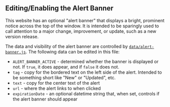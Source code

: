 ## Editing/Enabling the Alert Banner

This website has an optional "alert banner" that displays a bright, prominent notice across the top of the window. It is intended to be sparingly used to call attention to a major change, improvement, or update, such as a new version release.

The data and visibility of the alert banner are controlled by [`data/alert-banner.js`](/website/data/alert-banner.js). The following data can be edited in this file:

- `ALERT_BANNER_ACTIVE` - determined whether the banner is displayed or not. If `true`, it does appear, and if `false` it does not.
- `tag` - copy for the bordered text on the left side of the alert. Intended to be something short like "New" or "Updated", etc.
- `text` - copy for the center text of the alert
- `url` - where the alert links to when clicked
- `expirationDate` - an optional datetime string that, when set, controls if the alert banner should appear
